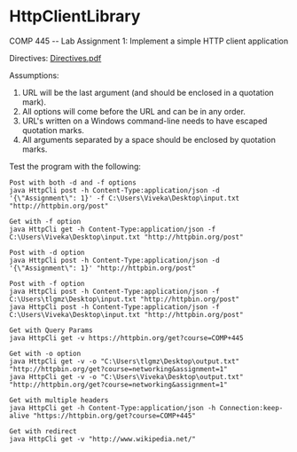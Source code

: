 # HttpClientLibrary
COMP 445 -- Lab Assignment 1: Implement a simple HTTP client application

Directives: [Directives.pdf](https://github.com/viveanban/HTTPClient/blob/master/Directives.pdf)

Assumptions:
1. URL will be the last argument (and should be enclosed in a quotation mark).
2. All options will come before the URL and can be in any order.
3. URL's written on a Windows command-line needs to have escaped quotation marks.
4. All arguments separated by a space should be enclosed by quotation marks.


Test the program with the following:

```
Post with both -d and -f options
java HttpCli post -h Content-Type:application/json -d '{\"Assignment\": 1}' -f C:\Users\Viveka\Desktop\input.txt "http://httpbin.org/post"
```
```
Get with -f option
java HttpCli get -h Content-Type:application/json -f C:\Users\Viveka\Desktop\input.txt "http://httpbin.org/post"
```
```
Post with -d option
java HttpCli post -h Content-Type:application/json -d '{\"Assignment\": 1}' "http://httpbin.org/post"
```

```
Post with -f option
java HttpCli post -h Content-Type:application/json -f C:\Users\tlgmz\Desktop\input.txt "http://httpbin.org/post"
java HttpCli post -h Content-Type:application/json -f C:\Users\Viveka\Desktop\input.txt "http://httpbin.org/post"
```

```
Get with Query Params
java HttpCli get -v https://httpbin.org/get?course=COMP+445
```

```
Get with -o option
java HttpCli get -v -o "C:\Users\tlgmz\Desktop\output.txt" "http://httpbin.org/get?course=networking&assignment=1"
java HttpCli get -v -o "C:\Users\Viveka\Desktop\output.txt" "http://httpbin.org/get?course=networking&assignment=1"
```
```
Get with multiple headers
java HttpCli get -h Content-Type:application/json -h Connection:keep-alive "https://httpbin.org/get?course=COMP+445"
```
```
Get with redirect
java HttpCli get -v "http://www.wikipedia.net/"
```
